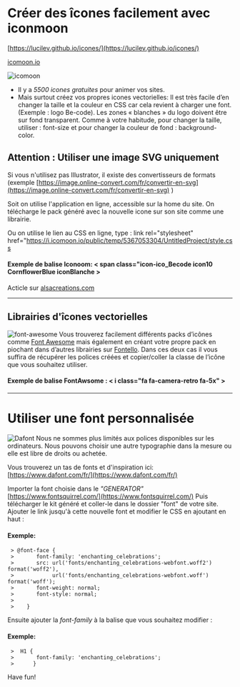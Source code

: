 # Créer des îcones facilement avec iconmoon

[https://lucilev.github.io/icones/](https://lucilev.github.io/icones/)

[icomoon.io](icomoon.io)

![icomoon](https://i1.wp.com/www.tidev.io/wp-content/uploads/2014/03/icomoon-featured.jpg?fit=720%2C340)
 * Il y a *5500 icones gratuites* pour animer vos sites.
 * Mais surtout créez vos propres icones vectorielles: Il est très facile d’en changer la taille et la couleur en CSS car cela revient à charger une font. (Exemple : logo Be-code). Les zones « blanches » du logo doivent être sur fond transparent.
 Comme à votre habitude, pour changer la taille, utiliser : font-size et pour changer la couleur de fond : background-color.


## Attention : Utiliser une image SVG uniquement
Si vous n'utilisez pas Illustrator, il existe des convertisseurs de formats (exemple [https://image.online-convert.com/fr/convertir-en-svg](https://image.online-convert.com/fr/convertir-en-svg) )

Soit on utilise l'application en ligne, accessible sur la home du site.
On télécharge le pack généré avec la nouvelle icone sur son site comme une librairie.

Ou on utilise le lien au CSS en ligne, type : link rel="stylesheet" href="https://i.icomoon.io/public/temp/5367053304/UntitledProject/style.css

#### Exemple de balise Iconoom: < span class="icon-ico_Becode icon10 CornflowerBlue iconBlanche >

Acticle sur [alsacreations.com](https://www.alsacreations.com/tuto/lire/1547-police-font-icone-vectorielle-webdesign.html)

---------------------------------------------------------------------------------
## Librairies d'îcones vectorielles
![font-awesome](https://www.vectorlogo.zone/logos/font-awesome/font-awesome-card.png)
Vous trouverez facilement différents packs d’icônes comme [Font Awesome](http://fontawesome.io/) mais également en créant votre propre pack en piochant dans d’autres librairies sur [Fontello](http://fontello.com/). Dans ces deux cas il vous suffira de récupérer les polices créées et copier/coller la classe de l’icône que vous souhaitez utiliser.


#### Exemple de balise FontAwsome : < i class="fa fa-camera-retro fa-5x" >


---------------------------------------------------------------------------------
# Utiliser une font personnalisée
![Dafont](https://www.dafont.com/img/dafont.png)
Nous ne sommes plus limités aux polices disponibles sur les ordinateurs. Nous pouvons choisir une autre typographie dans la mesure ou elle est libre de droits ou achetée.

Vous trouverez un tas de fonts et d'inspiration ici:
[https://www.dafont.com/fr/](https://www.dafont.com/fr/)


Importer la font choisie dans le *"GENERATOR"*
[https://www.fontsquirrel.com/](https://www.fontsquirrel.com/)
Puis télécharger le kit généré et coller-le dans le dossier "font" de votre site.
Ajouter le link jusqu'à cette nouvelle font et modifier le CSS en ajoutant en haut :

#### Exemple: 
     > @font-face {
     >       font-family: 'enchanting_celebrations';
     >       src: url('fonts/enchanting_celebrations-webfont.woff2') format('woff2'),
     >            url('fonts/enchanting_celebrations-webfont.woff') format('woff');
     >       font-weight: normal;
     >       font-style: normal;
     >
     >    }

Ensuite ajouter la *font-family* à la balise que vous souhaitez modifier :
#### Exemple:      
     >  H1 {
     >       font-family: 'enchanting_celebrations';
     >      }


Have fun!
